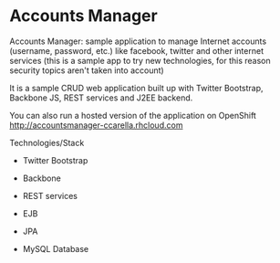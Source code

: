 Accounts Manager
================

Accounts Manager: sample application to manage Internet accounts (username, password, etc.) like facebook, twitter and other internet services (this is a sample app to try new technologies, for this reason security topics aren't taken into account)

It is a sample CRUD web application built up with Twitter Bootstrap, Backbone JS, REST services and J2EE backend.

You can also run a hosted version of the application on OpenShift http://accountsmanager-ccarella.rhcloud.com

Technologies/Stack

- Twitter Bootstrap

- Backbone

- REST services

- EJB

- JPA

- MySQL Database
